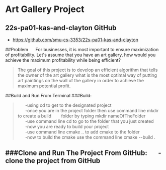 # Art Gallery Project

## 22s-pa01-kas-and-clayton GitHub 
- https://github.com/smu-cs-3353/22s-pa01-kas-and-clayton

##Problem
&nbsp;&nbsp;&nbsp;&nbsp;&nbsp;For businesses, it is most important to ensure maximization of profitability. 
Let's assume that you have an art gallery, how would you achieve the maximum
profitability while being efficient? <br />
>The goal of this project is to develop an efficient
algorithm that tells the owner of the art gallery what is the most optimal way 
of putting art paintings on the wall of the gallery in order to achieve 
the maximum potential profit.

##Build and Run From Terminal
###Build:
>&nbsp;&nbsp;&nbsp;&nbsp;&nbsp;
-using cd to get to the designated project<br />
&nbsp;&nbsp;&nbsp;&nbsp;&nbsp;
-once you are in the project folder then use 
command line mkdir to create a build &nbsp;&nbsp;&nbsp;&nbsp;&nbsp;&nbsp;&nbsp;folder by typing mkdir nameOfTheFolder<br />
&nbsp;&nbsp;&nbsp;&nbsp;&nbsp;
-use command line cd to go to the folder that you just created<br />
&nbsp;&nbsp;&nbsp;&nbsp;&nbsp;
-now you are ready to build your project<br />
&nbsp;&nbsp;&nbsp;&nbsp;&nbsp;
-use command line cmake .. to add cmake to the folder<br />
&nbsp;&nbsp;&nbsp;&nbsp;&nbsp;
-now to build the cmake use the command line cmake --build .<br />

###Clone and Run The Project From GitHub:
&nbsp;&nbsp;&nbsp;&nbsp;&nbsp;
-clone the project from GitHub<br />
&nbsp;&nbsp;&nbsp;&nbsp;&nbsp;
-

